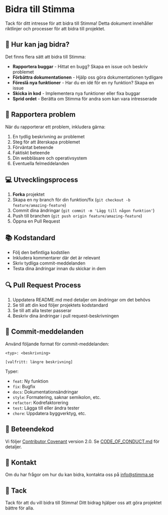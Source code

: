 # Bidra till Stimma

Tack för ditt intresse för att bidra till Stimma! Detta dokument innehåller riktlinjer och processer för att bidra till projektet.

## 🎯 Hur kan jag bidra?

Det finns flera sätt att bidra till Stimma:

- **Rapportera buggar** - Hittat en bugg? Skapa en issue och beskriv problemet
- **Förbättra dokumentationen** - Hjälp oss göra dokumentationen tydligare
- **Föreslå nya funktioner** - Har du en idé för en ny funktion? Skapa en issue
- **Skicka in kod** - Implementera nya funktioner eller fixa buggar
- **Sprid ordet** - Berätta om Stimma för andra som kan vara intresserade

## 📝 Rapportera problem

När du rapporterar ett problem, inkludera gärna:

1. En tydlig beskrivning av problemet
2. Steg för att återskapa problemet
3. Förväntat beteende
4. Faktiskt beteende
5. Din webbläsare och operativsystem
6. Eventuella felmeddelanden

## 💻 Utvecklingsprocess

1. **Forka** projektet
2. Skapa en ny branch för din funktion/fix (`git checkout -b feature/amazing-feature`)
3. Commit dina ändringar (`git commit -m 'Lägg till någon funktion'`)
4. Push till branchen (`git push origin feature/amazing-feature`)
5. Öppna en Pull Request

## 📚 Kodstandard

- Följ den befintliga kodstilen
- Inkludera kommentarer där det är relevant
- Skriv tydliga commit-meddelanden
- Testa dina ändringar innan du skickar in dem

## 🔍 Pull Request Process

1. Uppdatera README.md med detaljer om ändringar om det behövs
2. Se till att din kod följer projektets kodstandard
3. Se till att alla tester passerar
4. Beskriv dina ändringar i pull request-beskrivningen

## 📜 Commit-meddelanden

Använd följande format för commit-meddelanden:

```
<typ>: <beskrivning>

[valfritt: längre beskrivning]
```

Typer:
- `feat`: Ny funktion
- `fix`: Bugfix
- `docs`: Dokumentationsändringar
- `style`: Formatering, saknar semikolon, etc.
- `refactor`: Kodrefaktorering
- `test`: Lägga till eller ändra tester
- `chore`: Uppdatera byggverktyg, etc.

## 🤝 Beteendekod

Vi följer [Contributor Covenant](https://www.contributor-covenant.org/) version 2.0. Se [CODE_OF_CONDUCT.md](CODE_OF_CONDUCT.md) för detaljer.

## 📧 Kontakt

Om du har frågor om hur du kan bidra, kontakta oss på [info@stimma.se](mailto:info@stimma.se)

## 🙏 Tack

Tack för att du vill bidra till Stimma! Ditt bidrag hjälper oss att göra projektet bättre för alla. 